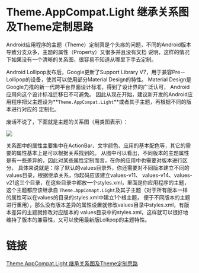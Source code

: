 # Theme.AppCompat.Light 继承关系图及Theme定制思路

Android应用程序的主题（Theme）定制真是个头疼的问题，不同的Android版本导致分支众多，主题的属性（Property）又很多并且没有文档
说明，这样的情况下如果没有一个清晰的关系图，很容易不知道从哪里下手去定制。

Android Lollipop发布后，Google更新了Support Library V7，用于兼容Pre－Lollipop的设备，使其可以使用部分Material Design的特性。
Material Design是Google力推的新一代跨平台界面设计标准，得到了设计界的广泛认可， Android应用向这个设计标准迁移已不可避免。
因此从现在开始，建议新开发的Android应用程序把父主题设为**`Theme.AppCompat.Light`**或者其子主题，再根据不同的版本进行对应的
定制化。

废话不说了，下面就是主题的关系图（用类图表示）：

![](http://www.jcodecraeer.com/uploads/141124/1-141124130230b7.jpg)

关系图中的属性主要集中在ActionBar、文字颜色、应用的基本配色等，其它的需要的属性基本上是可以根据关系找到的。
从图中可以看出，不同版本的主题属性是有一些差异的，因此对某些属性定制而言，在你的应用中也需要对版本进行区分，
具体来说就是：除了默认的values目录外，你还需要对不同版本建立不同的values目录，根据继承关系，你起码应该建立values-v11、
values-v14、values-v21这三个目录，在这些目录中都放一个styles.xml，里面是你应用程序的主题，这个主题都应该继承自
`Theme.AppComapt.Light`及其子主题（对于所有版本一样的属性可以在values的目录的styles.xml中建立1个根主题，
便于不同版本的主题进行重用），那么没有版本差异的属性设置就修改values目录中styles.xml，有版本差异的主题就修改对应版本的
values目录中的styles.xml，这样就可以很好地维持了版本的兼容性，又可以使用最新版Lollipop的主题特性。

# 链接 

[Theme.AppCompat.Light 继承关系图及Theme定制思路](http://www.jcodecraeer.com/a/anzhuokaifa/androidkaifa/2014/1124/2053.html)
